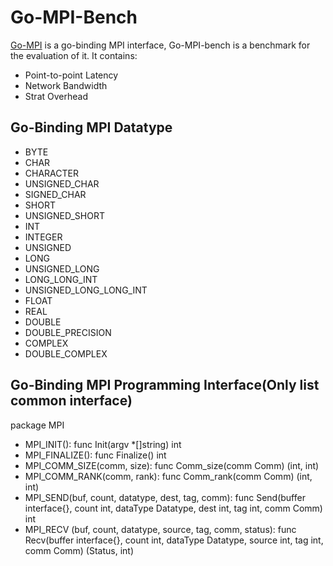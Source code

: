 # Go-MPI-Bench
[Go-MPI](https://github.com/JohannWeging/go-mpi) is a go-binding MPI interface, Go-MPI-bench is a benchmark for the evaluation of it. It contains:

* Point-to-point Latency
* Network Bandwidth
* Strat Overhead

## Go-Binding MPI Datatype
* BYTE                   
* CHAR                  
* CHARACTER             
* UNSIGNED_CHAR         
* SIGNED_CHAR           
* SHORT                 
* UNSIGNED_SHORT        
* INT                   
* INTEGER               
* UNSIGNED              
* LONG                  
* UNSIGNED_LONG         
* LONG_LONG_INT         
* UNSIGNED_LONG_LONG_INT
* FLOAT                 
* REAL                  
* DOUBLE                
* DOUBLE_PRECISION      
* COMPLEX               
* DOUBLE_COMPLEX   

## Go-Binding MPI Programming Interface(Only list common interface)
package MPI
* MPI_INIT(): func Init(argv *[]string) int
* MPI_FINALIZE(): func Finalize() int
* MPI_COMM_SIZE(comm, size): func Comm_size(comm Comm) (int, int)
* MPI_COMM_RANK(comm, rank): func Comm_rank(comm Comm) (int, int)
* MPI_SEND(buf, count, datatype, dest, tag, comm): func Send(buffer interface{},
	count int,
	dataType Datatype,
	dest int,
	tag int,
	comm Comm) int
* MPI_RECV (buf, count, datatype, source, tag, comm, status): func Recv(buffer interface{},
	count int,
	dataType Datatype,
	source int,
	tag int,
	comm Comm) (Status, int)
